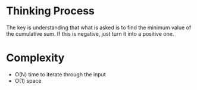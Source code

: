 # Thinking Process 

The key is understanding that what is asked is to find the minimum value of the cumulative sum.
If this is negative, just turn it into a positive one.

# Complexity

* O(N) time to iterate through the input
* O(1) space
